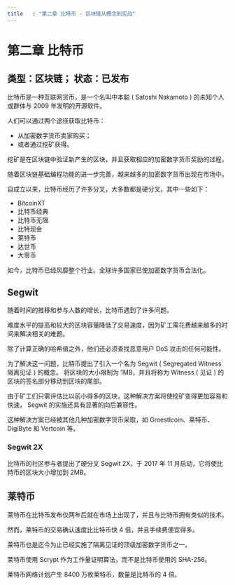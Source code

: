 ```yaml
---
title   : "第二章 比特币 - 区块链从概念到实战"
---
```


第二章 比特币
===========

## 类型：区块链； 状态：已发布

比特币是一种互联网货币，是一个名叫中本聪 ( Satoshi Nakamoto ) 的未知个人或群体与 2009 年发明的开源软件。

人们可以通过两个途径获取比特币：

- 从加密数字货币卖家购买；
- 或者通过挖矿获得。

挖矿是在区块链中验证新产生的区块，并且获取相应的加密数字货币奖励的过程。

随着区块链基础编程功能的进一步完善，越来越多的加密数字货币出现在市场中。

自成立以来，比特币经历了许多分叉，大多数都是硬分叉，其中一些如下：

- BitcoinXT
- 比特币经典
- 比特币无限
- 比特现金
- 莱特币
- 达世币
- 大零币

如今，比特币已经风靡整个行业。全球许多国家已使加密数字货币合法化。

## Segwit

随着时间的推移和参与人数的增长，比特币遇到了许多问题。

难度水平的提高和较大的区块容量降低了交易速度，因为矿工需花费越来越多的时间来解决相关的难题。

除了计算正确的哈希值之外，他们还必须查找恶意用户 DoS 攻击的任何可能性。

为了解决这一问题，比特币提出了引入一个名为 Segwit ( Segregated Witness 隔离见证 ) 的概念。
将区块的大小限制为 1MB，并且将称为 Witness ( 见证 ) 的区块的签名部分移动到区块的尾部。

由于矿工们只需评估比以前小得多的区块，这种解决方案将使挖矿变得更加容易和快速，
Segwit 的实施还具有显著的向后兼容性。

这种解决方案已经被其他几种加密数字货币采取，如 Groestlcoin、莱特币、DigiByte 和 Vertcoin 等。

### Segwit 2X

比特币的社区参与者提出了硬分叉 Segwit 2X，于 2017 年 11 月启动，它将使比特币的区块大小增加到 2MB。

## 莱特币

莱特币在比特币发布仅两年后就在市场上出现了，并且与比特币拥有类似的技术。

然而，莱特币的交易确认速度比比特币快 4 倍，并且手续费便宜得多。

莱特币也是迄今为止已经实施了隔离见证的顶级加密数字货币之一。

莱特币使用 Scrypt 作为工作量证明算法，而不是比特币使用的 SHA-256。

莱特币网络计划产生 8400 万枚莱特币，数量是比特币的 4 倍。
